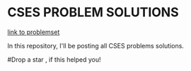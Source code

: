 # CSES PROBLEM SOLUTIONS

[link to problemset](https://cses.fi/problemset/)

In this repository, I'll be posting all CSES problems solutions.

#Drop a star , if this helped you!
